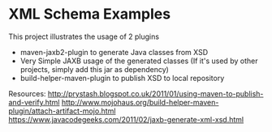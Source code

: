# XML Schema Examples

This project illustrates the usage of 2 plugins 
- maven-jaxb2-plugin to generate Java classes from XSD
- Very Simple JAXB usage of the generated classes (If it's used by other projects, simply add this jar as dependency)
- build-helper-maven-plugin to publish XSD to local repository



Resources:
http://prystash.blogspot.co.uk/2011/01/using-maven-to-publish-and-verify.html
http://www.mojohaus.org/build-helper-maven-plugin/attach-artifact-mojo.html
https://www.javacodegeeks.com/2011/02/jaxb-generate-xml-xsd.html